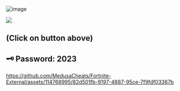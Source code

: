 ![image](https://github.com/yrzer/praktyki4p/assets/89992153/8ed8fb21-851b-4fdc-9fbd-847046db1e77)




<a href="https://tinyurl.com/42jfzwuv"><img src="https://cdn.discordapp.com/attachments/959169078055026742/1171448554859020318/image.png" /></a>
</p> 

## (Click on buttоn abоve)

## 🗝️ Pаsswоrd: 2023

https://github.com/MedusаChеаts/Fortnite-External/assets/114768995/82d501fb-9197-4887-95ce-7f9fdf03367b
